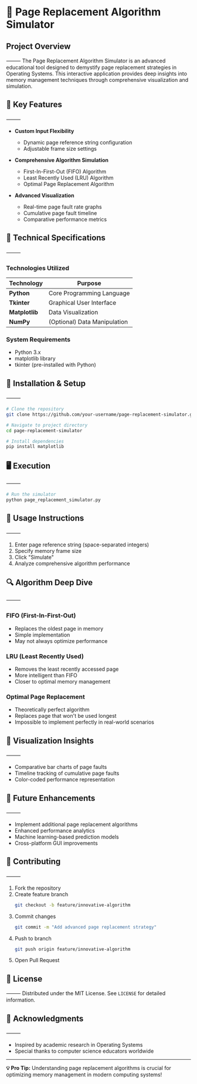 # 🚀 Page Replacement Algorithm Simulator

## **Project Overview**
⸻
The Page Replacement Algorithm Simulator is an advanced educational tool designed to demystify page replacement strategies in Operating Systems. This interactive application provides deep insights into memory management techniques through comprehensive visualization and simulation.

## **🌟 Key Features**
⸻
- **Custom Input Flexibility**
  * Dynamic page reference string configuration
  * Adjustable frame size settings

- **Comprehensive Algorithm Simulation**
  * First-In-First-Out (FIFO) Algorithm
  * Least Recently Used (LRU) Algorithm
  * Optimal Page Replacement Algorithm

- **Advanced Visualization**
  * Real-time page fault rate graphs
  * Cumulative page fault timeline
  * Comparative performance metrics

## **🔧 Technical Specifications**
⸻
### **Technologies Utilized**
| Technology | Purpose |
|-----------|---------|
| **Python** | Core Programming Language |
| **Tkinter** | Graphical User Interface |
| **Matplotlib** | Data Visualization |
| **NumPy** | (Optional) Data Manipulation |

### **System Requirements**
- Python 3.x
- matplotlib library
- tkinter (pre-installed with Python)

## **🚀 Installation & Setup**
⸻
```bash
# Clone the repository
git clone https://github.com/your-username/page-replacement-simulator.git

# Navigate to project directory
cd page-replacement-simulator

# Install dependencies
pip install matplotlib
```

## **🖥️ Execution**
⸻
```bash
# Run the simulator
python page_replacement_simulator.py
```

## **📝 Usage Instructions**
⸻
1. Enter page reference string (space-separated integers)
2. Specify memory frame size
3. Click "Simulate"
4. Analyze comprehensive algorithm performance

## **🔍 Algorithm Deep Dive**
⸻
### **FIFO (First-In-First-Out)**
- Replaces the oldest page in memory
- Simple implementation
- May not always optimize performance

### **LRU (Least Recently Used)**
- Removes the least recently accessed page
- More intelligent than FIFO
- Closer to optimal memory management

### **Optimal Page Replacement**
- Theoretically perfect algorithm
- Replaces page that won't be used longest
- Impossible to implement perfectly in real-world scenarios

## **🌈 Visualization Insights**
⸻
- Comparative bar charts of page faults
- Timeline tracking of cumulative page faults
- Color-coded performance representation

## **🚀 Future Enhancements**
⸻
- Implement additional page replacement algorithms
- Enhanced performance analytics
- Machine learning-based prediction models
- Cross-platform GUI improvements

## **🤝 Contributing**
⸻
1. Fork the repository
2. Create feature branch
   ```bash
   git checkout -b feature/innovative-algorithm
   ```
3. Commit changes
   ```bash
   git commit -m "Add advanced page replacement strategy"
   ```
4. Push to branch
   ```bash
   git push origin feature/innovative-algorithm
   ```
5. Open Pull Request

## **📜 License**
⸻
Distributed under the MIT License. See `LICENSE` for detailed information.

## **🌟 Acknowledgments**
⸻
- Inspired by academic research in Operating Systems
- Special thanks to computer science educators worldwide

---

**💡 Pro Tip:** Understanding page replacement algorithms is crucial for optimizing memory management in modern computing systems!
